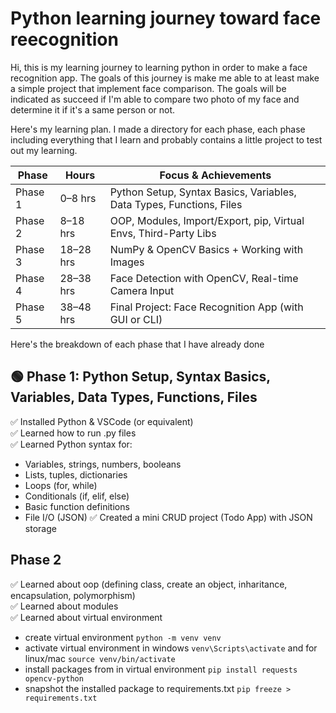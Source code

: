 # Python learning journey toward face reecognition

Hi, this is my learning journey to learning python in order to make a face recognition app. The goals of this journey is make me able to at least make a simple project that implement face comparison. The goals will be indicated as succeed if I'm able to compare two photo of my face and determine it if it's a same person or not.

Here's my learning plan. I made a directory for each phase, each phase including everything that I learn and probably contains a little project to test out my learning.


| Phase   | Hours     | Focus & Achievements                                                 |
| ------- | --------- | -------------------------------------------------------------------- |
| Phase 1 | 0–8 hrs   | Python Setup, Syntax Basics, Variables, Data Types, Functions, Files |
| Phase 2 | 8–18 hrs  | OOP, Modules, Import/Export, pip, Virtual Envs, Third-Party Libs     |
| Phase 3 | 18–28 hrs | NumPy & OpenCV Basics + Working with Images                          |
| Phase 4 | 28–38 hrs | Face Detection with OpenCV, Real-time Camera Input                   |
| Phase 5 | 38–48 hrs | Final Project: Face Recognition App (with GUI or CLI)                |


Here's the breakdown of each phase that I have already done

## 🟢 Phase 1: Python Setup, Syntax Basics, Variables, Data Types, Functions, Files
✅ Installed Python & VSCode (or equivalent) <br>
✅ Learned how to run .py files <br>
✅ Learned Python syntax for: <br>
- Variables, strings, numbers, booleans
- Lists, tuples, dictionaries
- Loops (for, while)
- Conditionals (if, elif, else)
- Basic function definitions
- File I/O (JSON)
✅ Created a mini CRUD project (Todo App) with JSON storage

## Phase 2
✅ Learned about oop (defining class, create an object, inharitance, encapsulation, polymorphism) <br>
✅ Learned about modules <br>
✅ Learned about virtual environment <br>
- create virtual environment `python -m venv venv`
- activate virtual environment in windows `venv\Scripts\activate` and for linux/mac `source venv/bin/activate`
- install packages from in virtual environment `pip install requests opencv-python`
- snapshot the installed package to requirements.txt `pip freeze > requirements.txt`